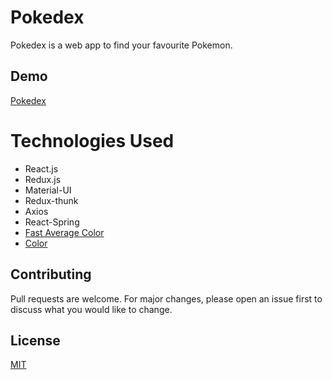 # Pokedex

Pokedex is a web app to find your favourite Pokemon. 

## Demo

[Pokedex](https://shreeyansh-b.github.io/pokedx/)


# Technologies Used
* React.js
* Redux.js
* Material-UI 
* Redux-thunk
* Axios
* React-Spring
* [Fast Average Color](https://www.npmjs.com/package/fast-average-color) 
* [Color](https://www.npmjs.com/package/color)



## Contributing
Pull requests are welcome. For major changes, please open an issue first to discuss what you would like to change.

## License
[MIT](https://choosealicense.com/licenses/mit/)
